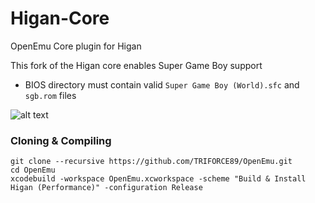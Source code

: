 Higan-Core
==========

OpenEmu Core plugin for Higan

This fork of the Higan core enables Super Game Boy support

* BIOS directory must contain valid `Super Game Boy (World).sfc` and `sgb.rom` files

![alt text](https://www.mariowiki.com/images/8/8b/Donkey_Kong_Super_Game_Boy_Screen_9.png "Donkey Kong '94'")


### Cloning & Compiling

```
git clone --recursive https://github.com/TRIFORCE89/OpenEmu.git
cd OpenEmu
xcodebuild -workspace OpenEmu.xcworkspace -scheme "Build & Install Higan (Performance)" -configuration Release
```

